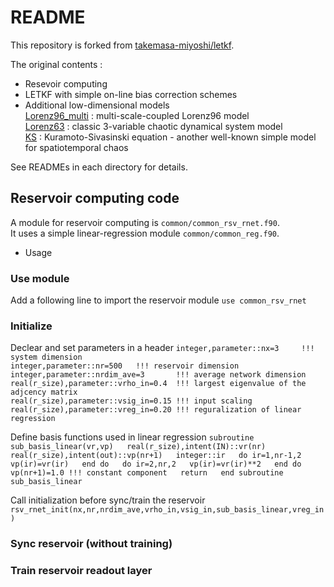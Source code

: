 # README

This repository is forked from [takemasa-miyoshi/letkf](https://github.com/takemasa-miyoshi/letkf).

The original contents :
- Resevoir computing
- LETKF with simple on-line bias correction schemes
- Additional low-dimensional models  
 [Lorenz96_multi](https://github.com/aamemiya/letkf/tree/master/lorenz96_multi) : multi-scale-coupled Lorenz96 model  
 [Lorenz63](https://github.com/aamemiya/letkf/tree/master/lorenz63)       : classic 3-variable chaotic dynamical system model  
 [KS](https://github.com/aamemiya/letkf/tree/master/KS)             : Kuramoto-Sivasinski equation - another well-known simple model for spatiotemporal chaos  
 
 See READMEs in each directory for details.
 
 ## Reservoir computing code
  
 A module for reservoir computing is `common/common_rsv_rnet.f90`.  
 It uses a simple linear-regression module `common/common_reg.f90`.  
 
* Usage
### Use module
Add a following line to import the reservoir module 
`use common_rsv_rnet`

### Initialize
Declear and set parameters in a header 
`integer,parameter::nx=3     !!! system dimension`  
`integer,parameter::nr=500   !!! reservoir dimension`  
`integer,parameter::nrdim_ave=3       !!! average network dimension`    
`real(r_size),parameter::vrho_in=0.4  !!! largest eigenvalue of the adjcency matrix`    
`real(r_size),parameter::vsig_in=0.15 !!! input scaling `  
`real(r_size),parameter::vreg_in=0.20 !!! reguralization of linear regression`  

Define basis functions used in linear regression 
`subroutine sub_basis_linear(vr,vp)  
real(r_size),intent(IN)::vr(nr)  
real(r_size),intent(out)::vp(nr+1)  
integer::ir  
do ir=1,nr-1,2  
 vp(ir)=vr(ir)  
end do  
do ir=2,nr,2  
 vp(ir)=vr(ir)**2  
end do  
 vp(nr+1)=1.0 !!! constant component  
return  
end subroutine sub_basis_linear  `   

Call initialization before sync/train the reservoir  
`rsv_rnet_init(nx,nr,nrdim_ave,vrho_in,vsig_in,sub_basis_linear,vreg_in)`



### Sync reservoir (without training)
### Train reservoir readout layer
